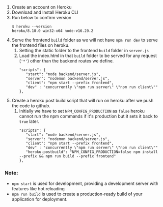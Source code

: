 1. Create an account on Heroku
2. Download and Install Heroku CLI
3. Run below to confirm version
   ```
   $ heroku --version
   heroku/8.10.0 win32-x64 node-v16.20.2
   ```
4. Serve the frontend `build` folder as we will not have `npm run dev` to serve the frontend files on heroku.
   1. Setting the static folder to the frontend `build` folder in `server.js`
   2. Load the index.html in that `build` folder to be served for any request (`'*'`) other than the backend routes we define.
      ```
      "scripts": {
         "start": "node backend/server.js",
         "server": "nodemon backend/server.js",
         "client": "npm start --prefix frontend",
         "dev" : "concurrently \"npm run server\" \"npm run client\""
      },
      ```
5. Create a heroku post build script that will run on heroku after we push the code to github.
   1. Initially we have to set `NPM_CONFIG_PRODUCTION` as `false` heroku cannot run the npm commands if it's production but it sets it back to `true` later.
      ```
      "scripts": {
         "start": "node backend/server.js",
         "server": "nodemon backend/server.js",
         "client": "npm start --prefix frontend",
         "dev" : "concurrently \"npm run server\" \"npm run client\""
         "heroku-postbuild": "NPM_CONFIG_PRODUCTION=false npm install --prefix && npm run build --prefix frontend"
      },
      ```
 ### Note:
 - `npm start` is used for development, providing a development server with features like hot reloading
 - `npm run build` is used to create a production-ready build of your application for deployment.
